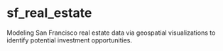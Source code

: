 # sf_real_estate
Modeling San Francisco real estate data via geospatial visualizations to identify potential investment opportunities.
